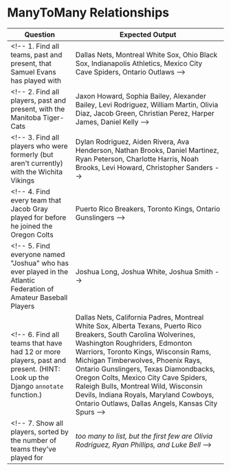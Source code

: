 # ManyToMany Relationships

Question | Expected Output
--- | ---
<!-- 1. Find all teams, past and present, that Samuel Evans has played with | Dallas Nets, Montreal White Sox, Ohio Black Sox, Indianapolis Athletics, Mexico City Cave Spiders, Ontario Outlaws -->
<!-- 2. Find all players, past and present, with the Manitoba Tiger-Cats | Jaxon Howard, Sophia Bailey, Alexander Bailey, Levi Rodriguez, William Martin, Olivia Diaz, Jacob Green, Christian Perez, Harper James, Daniel Kelly -->
<!-- 3. Find all players who were formerly (but aren't currently) with the Wichita Vikings | Dylan Rodriguez, Aiden Rivera, Ava Henderson, Nathan Brooks, Daniel Martinez, Ryan Peterson, Charlotte Harris, Noah Brooks, Levi Howard, Christopher Sanders -->
<!-- 4. Find every team that Jacob Gray played for before he joined the Oregon Colts | Puerto Rico Breakers, Toronto Kings, Ontario Gunslingers -->
<!-- 5. Find everyone named "Joshua" who has ever played in the Atlantic Federation of Amateur Baseball Players | Joshua Long, Joshua White, Joshua Smith -->
<!-- 6. Find all teams that have had 12 or more players, past and present.  (HINT: Look up the Django `annotate` function.) | Dallas Nets, California Padres, Montreal White Sox, Alberta Texans, Puerto Rico Breakers, South Carolina Wolverines, Washington Roughriders, Edmonton Warriors, Toronto Kings, Wisconsin Rams, Michigan Timberwolves, Phoenix Rays, Ontario Gunslingers, Texas Diamondbacks, Oregon Colts, Mexico City Cave Spiders, Raleigh Bulls, Montreal Wild, Wisconsin Devils, Indiana Royals, Maryland Cowboys, Ontario Outlaws, Dallas Angels, Kansas City Spurs -->
<!-- 7. Show all players, sorted by the number of teams they've played for | *too many to list, but the first few are Olivia Rodriguez, Ryan Phillips, and Luke Bell* -->
